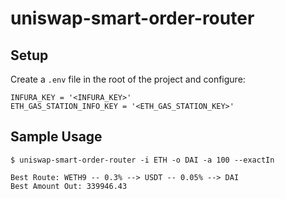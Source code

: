 # uniswap-smart-order-router

## Setup

Create a `.env` file in the root of the project and configure:

```
INFURA_KEY = '<INFURA_KEY>'
ETH_GAS_STATION_INFO_KEY = '<ETH_GAS_STATION_KEY>'
```

## Sample Usage
```
$ uniswap-smart-order-router -i ETH -o DAI -a 100 --exactIn

Best Route: WETH9 -- 0.3% --> USDT -- 0.05% --> DAI
Best Amount Out: 339946.43
```